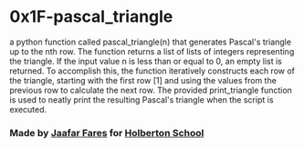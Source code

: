 # 0x1F-pascal_triangle

a python function called pascal_triangle(n) that generates Pascal's triangle up to the nth row. The function returns a list of lists of integers representing the triangle. If the input value n is less than or equal to 0, an empty list is returned. To accomplish this, the function iteratively constructs each row of the triangle, starting with the first row [1] and using the values from the previous row to calculate the next row. The provided print_triangle function is used to neatly print the resulting Pascal's triangle when the script is executed.


### Made by [Jaafar Fares](https://jaafarfares.github.io/) for [Holberton School](https://www.holbertonschool.com/)

